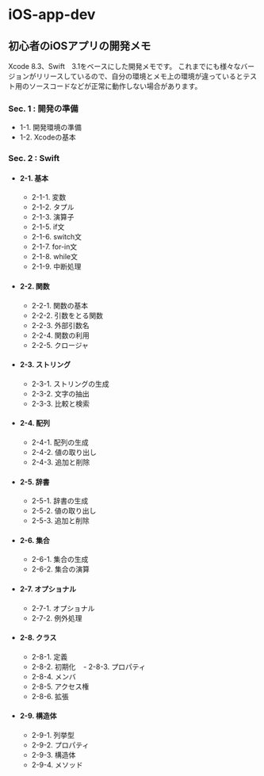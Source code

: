 # iOS-app-dev

## 初心者のiOSアプリの開発メモ

Xcode 8.3、Swift　3.1をベースにした開発メモです。
これまでにも様々なバージョンがリリースしているので、自分の環境とメモ上の環境が違っているとテスト用のソースコードなどが正常に動作しない場合があります。



### Sec. 1 : 開発の準備
 - 1-1. 開発環境の準備
 - 1-2. Xcodeの基本 

### Sec. 2 : Swift
 
 - #### 2-1. 基本 
    - 2-1-1. 変数
    - 2-1-2. タプル
    - 2-1-3. 演算子
    - 2-1-5. if文
    - 2-1-6. switch文
    - 2-1-7. for-in文
    - 2-1-8. while文
    - 2-1-9. 中断処理
 
 - #### 2-2. 関数
    - 2-2-1. 関数の基本 
    - 2-2-2. 引数をとる関数 
    - 2-2-3. 外部引数名 
    - 2-2-4. 関数の利用 
    - 2-2-5. クロージャ 
  
 - #### 2-3. ストリング 
    - 2-3-1. ストリングの生成
    - 2-3-2. 文字の抽出
    - 2-3-3. 比較と検索
 
 - #### 2-4. 配列 
    - 2-4-1. 配列の生成
    - 2-4-2. 値の取り出し
    - 2-4-3. 追加と削除
 
 - #### 2-5. 辞書 
    - 2-5-1. 辞書の生成
    - 2-5-2. 値の取り出し
    - 2-5-3. 追加と削除
 
 - #### 2-6. 集合 
    - 2-6-1. 集合の生成
    - 2-6-2. 集合の演算
 
 - #### 2-7. オプショナル 
    - 2-7-1. オプショナル
    - 2-7-2. 例外処理
 
 - #### 2-8. クラス 
    - 2-8-1. 定義
    - 2-8-2. 初期化
    - 2-8-3. プロパティ
    - 2-8-4. メンバ
    - 2-8-5. アクセス権
    - 2-8-6. 拡張
 
 - #### 2-9. 構造体 
    - 2-9-1. 列挙型
    - 2-9-2. プロパティ
    - 2-9-3. 構造体
    - 2-9-4. メソッド
 
